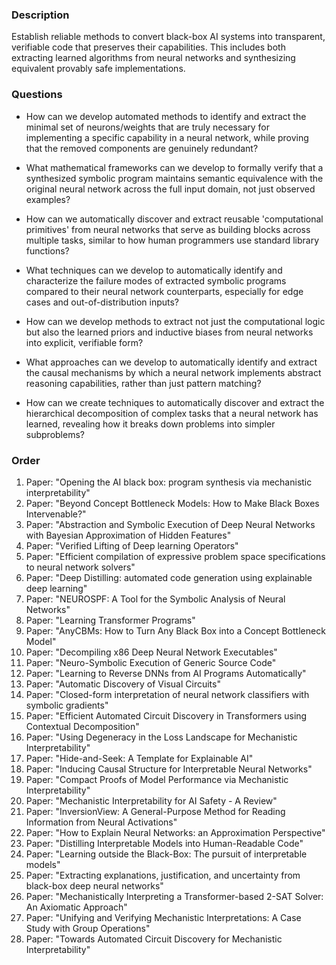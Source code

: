 ### Description

Establish reliable methods to convert black-box AI systems into transparent, verifiable code that preserves their capabilities. This includes both extracting learned algorithms from neural networks and synthesizing equivalent provably safe implementations.

### Questions

- How can we develop automated methods to identify and extract the minimal set of neurons/weights that are truly necessary for implementing a specific capability in a neural network, while proving that the removed components are genuinely redundant?

- What mathematical frameworks can we develop to formally verify that a synthesized symbolic program maintains semantic equivalence with the original neural network across the full input domain, not just observed examples?

- How can we automatically discover and extract reusable 'computational primitives' from neural networks that serve as building blocks across multiple tasks, similar to how human programmers use standard library functions?

- What techniques can we develop to automatically identify and characterize the failure modes of extracted symbolic programs compared to their neural network counterparts, especially for edge cases and out-of-distribution inputs?

- How can we develop methods to extract not just the computational logic but also the learned priors and inductive biases from neural networks into explicit, verifiable form?

- What approaches can we develop to automatically identify and extract the causal mechanisms by which a neural network implements abstract reasoning capabilities, rather than just pattern matching?

- How can we create techniques to automatically discover and extract the hierarchical decomposition of complex tasks that a neural network has learned, revealing how it breaks down problems into simpler subproblems?

### Order

1. Paper: "Opening the AI black box: program synthesis via mechanistic interpretability"
2. Paper: "Beyond Concept Bottleneck Models: How to Make Black Boxes Intervenable?"
3. Paper: "Abstraction and Symbolic Execution of Deep Neural Networks with Bayesian Approximation of Hidden Features"
4. Paper: "Verified Lifting of Deep learning Operators"
5. Paper: "Efficient compilation of expressive problem space specifications to neural network solvers"
6. Paper: "Deep Distilling: automated code generation using explainable deep learning"
7. Paper: "NEUROSPF: A Tool for the Symbolic Analysis of Neural Networks"
8. Paper: "Learning Transformer Programs"
9. Paper: "AnyCBMs: How to Turn Any Black Box into a Concept Bottleneck Model"
10. Paper: "Decompiling x86 Deep Neural Network Executables"
11. Paper: "Neuro-Symbolic Execution of Generic Source Code"
12. Paper: "Learning to Reverse DNNs from AI Programs Automatically"
13. Paper: "Automatic Discovery of Visual Circuits"
14. Paper: "Closed-form interpretation of neural network classifiers with symbolic gradients"
15. Paper: "Efficient Automated Circuit Discovery in Transformers using Contextual Decomposition"
16. Paper: "Using Degeneracy in the Loss Landscape for Mechanistic Interpretability"
17. Paper: "Hide-and-Seek: A Template for Explainable AI"
18. Paper: "Inducing Causal Structure for Interpretable Neural Networks"
19. Paper: "Compact Proofs of Model Performance via Mechanistic Interpretability"
20. Paper: "Mechanistic Interpretability for AI Safety - A Review"
21. Paper: "InversionView: A General-Purpose Method for Reading Information from Neural Activations"
22. Paper: "How to Explain Neural Networks: an Approximation Perspective"
23. Paper: "Distilling Interpretable Models into Human-Readable Code"
24. Paper: "Learning outside the Black-Box: The pursuit of interpretable models"
25. Paper: "Extracting explanations, justification, and uncertainty from black-box deep neural networks"
26. Paper: "Mechanistically Interpreting a Transformer-based 2-SAT Solver: An Axiomatic Approach"
27. Paper: "Unifying and Verifying Mechanistic Interpretations: A Case Study with Group Operations"
28. Paper: "Towards Automated Circuit Discovery for Mechanistic Interpretability"

